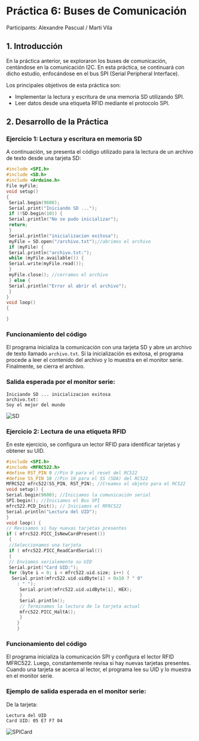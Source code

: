 # **Práctica 6: Buses de Comunicación**
Participants: Alexandre Pascual / Marti Vila

## **1. Introducción**
En la práctica anterior, se exploraron los buses de comunicación, centándose en la comunicación I2C. En esta práctica, se continuará con dicho estudio, enfocándose en el bus SPI (Serial Peripheral Interface).

Los principales objetivos de esta práctica son:
- Implementar la lectura y escritura de una memoria SD utilizando SPI.
- Leer datos desde una etiqueta RFID mediante el protocolo SPI.

## **2. Desarrollo de la Práctica**
### **Ejercicio 1: Lectura y escritura en memoria SD**

A continuación, se presenta el código utilizado para la lectura de un archivo de texto desde una tarjeta SD:

```c++
#include <SPI.h>
#include <SD.h>
#include <Arduino.h>
File myFile;
void setup()
{
 Serial.begin(9600);
 Serial.print("Iniciando SD ...");
 if (!SD.begin(10)) {
 Serial.println("No se pudo inicializar");
 return;
 }
 Serial.println("inicializacion exitosa");
 myFile = SD.open("/archivo.txt");//abrimos el archivo
 if (myFile) {
 Serial.println("archivo.txt:");
 while (myFile.available()) {
 Serial.write(myFile.read());
 }
 myFile.close(); //cerramos el archivo
 } else {
 Serial.println("Error al abrir el archivo");
 }
}
void loop()
{

}
```

### **Funcionamiento del código**
El programa inicializa la comunicación con una tarjeta SD y abre un archivo de texto llamado `archivo.txt`. Si la inicialización es exitosa, el programa procede a leer el contenido del archivo y lo muestra en el monitor serie. Finalmente, se cierra el archivo.

### **Salida esperada por el monitor serie:**
```
Iniciando SD ... inicializacion exitosa
archivo.txt:
Soy el mejor del mundo
```

![SD](https://github.com/user-attachments/assets/895412b4-20b4-4887-8a45-959b0d6397d1)


### **Ejercicio 2: Lectura de una etiqueta RFID**

En este ejercicio, se configura un lector RFID para identificar tarjetas y obtener su UID.

```c++
#include <SPI.h>
#include <MFRC522.h>
#define RST_PIN 0 //Pin 9 para el reset del RC522
#define SS_PIN 10 //Pin 10 para el SS (SDA) del RC522
MFRC522 mfrc522(SS_PIN, RST_PIN); //Creamos el objeto para el RC522
void setup() {
Serial.begin(9600); //Iniciamos la comunicación serial
SPI.begin(); //Iniciamos el Bus SPI
mfrc522.PCD_Init(); // Iniciamos el MFRC522
Serial.println("Lectura del UID");
}
void loop() {
// Revisamos si hay nuevas tarjetas presentes
if ( mfrc522.PICC_IsNewCardPresent())
 {
 //Seleccionamos una tarjeta
 if ( mfrc522.PICC_ReadCardSerial())
 {
 // Enviamos serialemente su UID
 Serial.print("Card UID:");
 for (byte i = 0; i < mfrc522.uid.size; i++) {
  Serial.print(mfrc522.uid.uidByte[i] < 0x10 ? " 0"
    : " ");
     Serial.print(mfrc522.uid.uidByte[i], HEX);
     }
     Serial.println();
     // Terminamos la lectura de la tarjeta actual
     mfrc522.PICC_HaltA();
     }
    }
    }
```


### **Funcionamiento del código**
El programa inicializa la comunicación SPI y configura el lector RFID MFRC522. Luego, constantemente revisa si hay nuevas tarjetas presentes. Cuando una tarjeta se acerca al lector, el programa lee su UID y lo muestra en el monitor serie.

### **Ejemplo de salida esperada en el monitor serie:**
De la tarjeta:
```
Lectura del UID
Card UID: 05 E7 F7 04
```
![SPICard](https://github.com/user-attachments/assets/a76bf756-7d58-453a-8a52-5084ffe1cfc3)




